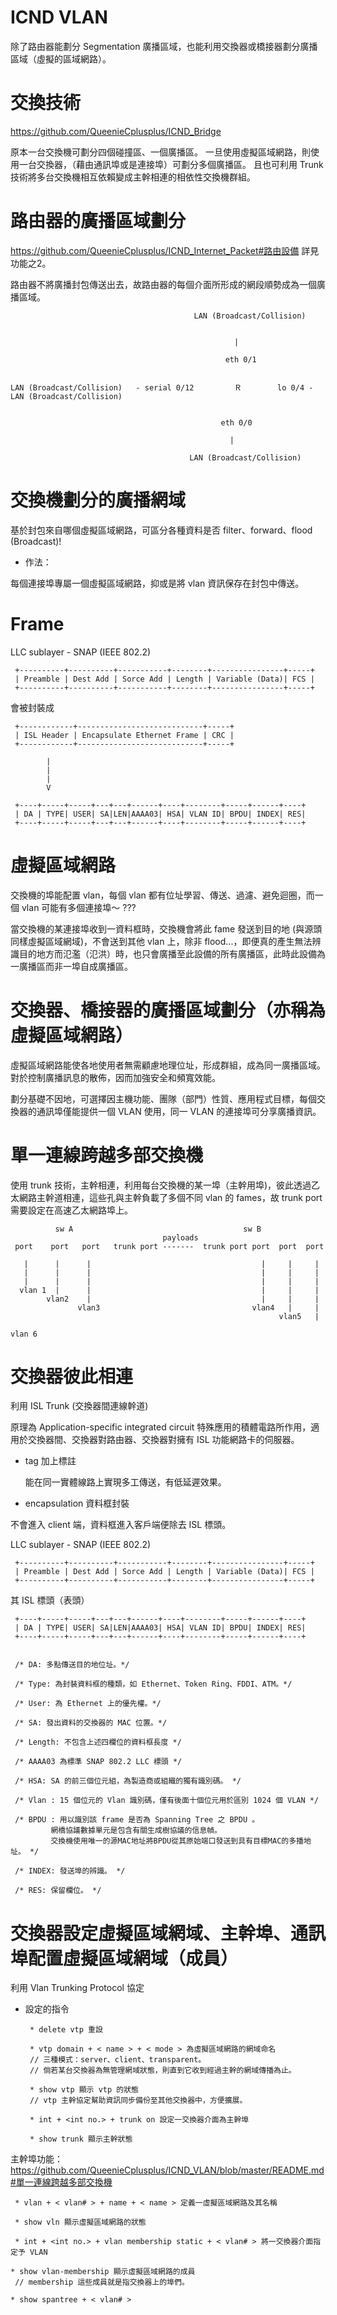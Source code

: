# ICND VLAN
除了路由器能劃分 Segmentation 廣播區域，也能利用交換器或橋接器劃分廣播區域（虛擬的區域網路）。

# 交換技術

https://github.com/QueenieCplusplus/ICND_Bridge

原本一台交換機可劃分四個碰撞區、一個廣播區。
一旦使用虛擬區域網路，則使用一台交換器，（藉由通訊埠或是連接埠）可劃分多個廣播區。
且也可利用 Trunk 技術將多台交換機相互依賴變成主幹相連的相依性交換機群組。

# 路由器的廣播區域劃分

https://github.com/QueenieCplusplus/ICND_Internet_Packet#路由設備 詳見功能之2。

路由器不將廣播封包傳送出去，故路由器的每個介面所形成的網段順勢成為一個廣播區域。


                              
                                             LAN (Broadcast/Collision)
                                

                                                      |
                                 
                                                    eth 0/1
                                                    
                      
    LAN (Broadcast/Collision)   - serial 0/12         Ｒ        lo 0/4 -   LAN (Broadcast/Collision)
                      
                      
                                                   eth 0/0
                              
                                                     |
                                 
                                            LAN (Broadcast/Collision)
                                            
                                            
# 交換機劃分的廣播網域

基於封包來自哪個虛擬區域網路，可區分各種資料是否 filter、forward、flood (Broadcast)!

* 作法：

每個連接埠專屬一個虛擬區域網路，抑或是將 vlan 資訊保存在封包中傳送。
                                            
# Frame

LLC sublayer - SNAP (IEEE 802.2)

     +----------+----------+-----------+--------+----------------+-----+
     | Preamble | Dest Add | Sorce Add | Length | Variable (Data)| FCS |
     +----------+----------+-----------+--------+----------------+-----+
     
會被封裝成
   
     +------------+----------------------------+-----+
     | ISL Header | Encapsulate Ethernet Frame | CRC |
     +------------+----------------------------+-----+
     
            |
            |
            |
            V
            
     +----+-----+-----+---+---+------+----+--------+-----+------+----+
     | DA | TYPE| USER| SA|LEN|AAAA03| HSA| VLAN ID| BPDU| INDEX| RES|
     +----+-----+-----+---+---+------+----+--------+-----+------+----+
     
 
# 虛擬區域網路

交換機的埠能配置 vlan，每個 vlan 都有位址學習、傳送、過濾、避免迴圈，而一個 vlan 可能有多個連接埠～ ???

當交換機的某連接埠收到一資料框時，交換機會將此 fame 發送到目的地 (與源頭同樣虛擬區域網域)，不會送到其他 vlan 上，除非 flood...，即便真的產生無法辨識目的地方而氾濫（氾洪）時，也只會廣播至此設備的所有廣播區，此時此設備為一廣播區而非一埠自成廣播區。
     
# 交換器、橋接器的廣播區域劃分（亦稱為虛擬區域網路）

虛擬區域網路能使各地使用者無需顧慮地理位址，形成群組，成為同一廣播區域。對於控制廣播訊息的散佈，因而加強安全和頻寬效能。

劃分基礎不因地，可選擇因主機功能、團隊（部門）性質、應用程式目標，每個交換器的通訊埠僅能提供一個 VLAN 使用，同一 VLAN 的連接埠可分享廣播資訊。

# 單一連線跨越多部交換機

使用 trunk 技術，主幹相連，利用每台交換機的某一埠（主幹用埠)，彼此透過乙太網路主幹道相連，這些孔與主幹負載了多個不同 vlan 的 fames，故 trunk port 需要設定在高速乙太網路埠上。



              sw A                                      sw B
                                      payloads
     port    port   port   trunk port -------  trunk port port  port  port 
     
       |      |      |                                      |     |     |             
       |      |      |                                      |     |     |
       |      |      |                                      |     |     |
      vlan 1  |      |                                      |     |     |
            vlan2    |                                      |     |     |
                   vlan3                                  vlan4   |     |
                                                                vlan5   |
                                                                       vlan 6

# 交換器彼此相連

利用 ISL Trunk (交換器間連線幹道) 

原理為 Application-specific integrated circuit  特殊應用的積體電路所作用，適用於交換器間、交換器對路由器、交換器對擁有 ISL 功能網路卡的伺服器。

* tag 加上標註

  能在同一實體線路上實現多工傳送，有低延遲效果。

* encapsulation 資料框封裝

 不會進入 client 端，資料框進入客戶端便除去 ISL 標頭。
 
 
 LLC sublayer - SNAP (IEEE 802.2)

     +----------+----------+-----------+--------+----------------+-----+
     | Preamble | Dest Add | Sorce Add | Length | Variable (Data)| FCS |
     +----------+----------+-----------+--------+----------------+-----+
  
     
 其 ISL 標頭（表頭）
 
     +----+-----+-----+---+---+------+----+--------+-----+------+----+
     | DA | TYPE| USER| SA|LEN|AAAA03| HSA| VLAN ID| BPDU| INDEX| RES|
     +----+-----+-----+---+---+------+----+--------+-----+------+----+
 
 
     /* DA: 多點傳送目的地位址。*/
     
     /* Type: 為封裝資料框的種類，如 Ethernet、Token Ring、FDDI、ATM。*/
     
     /* User: 為 Ethernet 上的優先權。*/
     
     /* SA: 發出資料的交換器的 MAC 位置。*/
     
     /* Length: 不包含上述四欄位的資料框長度 */
     
     /* AAAA03 為標準 SNAP 802.2 LLC 標頭 */
     
     /* HSA: SA 的前三個位元組，為製造商或組織的獨有識別碼。 */
     
     /* Vlan : 15 個位元的 Vlan 識別碼，僅有後面十個位元用於區別 1024 個 VLAN */
     
     /* BPDU : 用以識別該 frame 是否為 Spanning Tree 之 BPDU 。 
             網橋協議數據單元是包含有關生成樹協議的信息幀。
             交換機使用唯一的源MAC地址將BPDU從其原始端口發送到具有目標MAC的多播地址。 */
             
     /* INDEX: 發送埠的辨識。 */
     
     /* RES: 保留欄位。 */
     

# 交換器設定虛擬區域網域、主幹埠、通訊埠配置虛擬區域網域（成員）

利用 Vlan Trunking Protocol 協定

* 設定的指令

       * delete vtp 重設

       * vtp domain + < name > + < mode > 為虛擬區域網路的網域命名
       // 三種模式：server、client、transparent。
       // 倘若某台交換器為無管理網域狀態，則直到它收到經過主幹的網域傳播為止。

       * show vtp 顯示 vtp 的狀態
       // vtp 主幹協定幫助資訊同步備份至其他交換器中，方便擴展。

       * int + <int no.> + trunk on 設定一交換器介面為主幹埠

       * show trunk 顯示主幹狀態
   
主幹埠功能：https://github.com/QueenieCplusplus/ICND_VLAN/blob/master/README.md#單一連線跨越多部交換機
   
     * vlan + < vlan# > + name + < name > 定義一虛擬區域網路及其名稱

     * show vln 顯示虛擬區域網路的狀態

     * int + <int no.> + vlan membership static + < vlan# > 將一交換器介面指定予 VLAN

    * show vlan-membership 顯示虛擬區域網路的成員
     // membership 這些成員就是指交換器上的埠們。

    * show spantree + < vlan# > 


  
  
  
